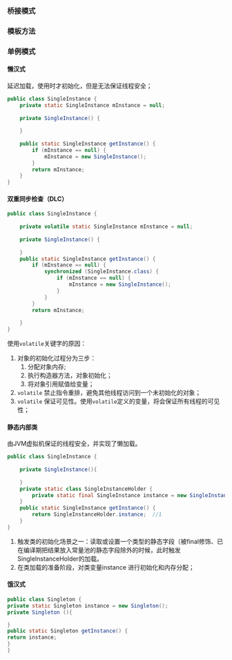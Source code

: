 ### 桥接模式

### 模板方法
### 单例模式
#### 懒汉式
延迟加载，使用时才初始化，但是无法保证线程安全；
``` java
public class SingleInstance {  
    private static SingleInstance mInstance = null;  
  
    private SingleInstance() {  
  
    }  
  
    public static SingleInstance getInstance() {  
        if (mInstance == null) {  
            mInstance = new SingleInstance();  
        }  
        return mInstance;  
    }  
}
```
#### 双重同步检查（DLC）
``` java
public class SingleInstance {  
  
    private volatile static SingleInstance mInstance = null;  
  
    private SingleInstance() {  
  
    }  
    public static SingleInstance getInstance() {  
        if (mInstance == null) {  
            synchronized (SingleInstance.class) {  
                if (mInstance == null) {  
                    mInstance = new SingleInstance();  
                }  
            }  
        }  
        return mInstance;  
  
    }  
}
```
使用`volatile`关键字的原因：
1.  对象的初始化过程分为三步：
	1. 分配对象内存;
	2. 执行构造器方法，对象初始化；
	3. 将对象引用赋值给变量；
2. `volatile` 禁止指令重排，避免其他线程访问到一个未初始化的对象；
3. `volatile` 保证可见性。使用`volatile`定义的变量，将会保证所有线程的可见性；
#### 静态内部类
 由JVM虚拟机保证的线程安全，并实现了懒加载。
``` java
public class SingleInstance {  
  
    private SingleInstance(){  
  
    }  
    private static class SingleInstanceHolder {  
        private static final SingleInstance instance = new SingleInstance();  //2
    }  
    public static SingleInstance getInstance() {  
        return SingleInstanceHolder.instance;  //1
    }  
}
```
1. 触发类的初始化场景之一：读取或设置一个类型的静态字段（被final修饰、已在编译期把结果放入常量池的静态字段除外的时候，此时触发SingleInstanceHolder的加载。
2. 在类加载的准备阶段，对类变量instance 进行初始化和内存分配；
#### 饿汉式
``` java
public class Singleton { 
private static Singleton instance = new Singleton();
private Singleton (){

}
public static Singleton getInstance() {
return instance; 
} 
}
```